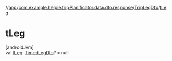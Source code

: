//[app](../../../index.md)/[com.example.helpie.tripPlanificator.data.dto.response](../index.md)/[TripLegDto](index.md)/[tLeg](t-leg.md)

# tLeg

[androidJvm]\
val [tLeg](t-leg.md): [TimedLegDto](../-timed-leg-dto/index.md)? = null
